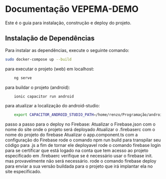 # Documentação VEPEMA-DEMO

Este é o guia para instalação, construção e deploy do projeto.

## Instalação de Dependências

Para instalar as dependências, execute o seguinte comando:
```bash
sudo docker-compose up --build
```

para executar o projeto (web) em localhost:
```bash
    ng serve
```

para buildar o projeto (android):
```bash
    ionic capacitor run android
```

para atualizar a localização do android-studio:
```bash
    export CAPACITOR_ANDROID_STUDIO_PATH=/home/renzo/Programação/android-studio/bin/studio.sh
```


passo a passo para o deploy no Firebase:
    Atualizar o Firebase.json com o nome do site onde o projeto será deployado
    Atualizar o .firebaserc com o nome do projeto do firebase
    Atualizar o app.component.ts com a configuração do Firebase
    rode o comando npm run build para transpilar seu código para .js a fim de tornar ele deployavel
    rode o comando firebase login para se certificar que está logado na conta que tem acesso ao projeto especificado em .firebaerc
    verifique se é necessário usar o firebase init. mas provavelmente não será necessário.
    rode o comando firebase deploy para enviar a sua versão buildada para o projeto que irá implantar ela no site especificado.